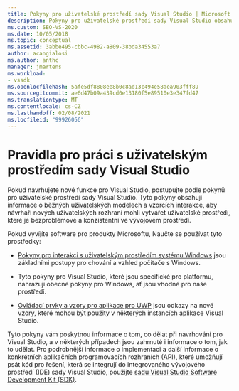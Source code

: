 ```yaml
---
title: Pokyny pro uživatelské prostředí sady Visual Studio | Microsoft Docs
description: Pokyny pro uživatelské prostředí sady Visual Studio obsahují běžné uživatelské modely a vzorce interakce, které usnadňují vytváření konzistentního uživatelského prostředí pro nové funkce.
ms.custom: SEO-VS-2020
ms.date: 10/05/2018
ms.topic: conceptual
ms.assetid: 3abbe495-cbbc-4982-a809-38bda34553a7
author: acangialosi
ms.author: anthc
manager: jmartens
ms.workload:
- vssdk
ms.openlocfilehash: 5afe5df8808ee8b0c8ad13c494e58aea903fff89
ms.sourcegitcommit: ae6d47b09a439cd0e13180f5e89510e3e347fd47
ms.translationtype: MT
ms.contentlocale: cs-CZ
ms.lasthandoff: 02/08/2021
ms.locfileid: "99926056"
---
```

# <a name="visual-studio-user-experience-guidelines"></a>Pravidla pro práci s uživatelským prostředím sady Visual Studio
Pokud navrhujete nové funkce pro Visual Studio, postupujte podle pokynů pro uživatelské prostředí sady Visual Studio. Tyto pokyny obsahují informace o běžných uživatelských modelech a vzorcích interakce, aby návrháři nových uživatelských rozhraní mohli vytvářet uživatelské prostředí, které je bezproblémové a konzistentní ve vývojovém prostředí.

Pokud vyvíjíte software pro produkty Microsoftu, Naučte se používat tyto prostředky:

- [Pokyny pro interakci s uživatelským prostředím systému Windows](/windows/win32/uxguide/guidelines) jsou základními postupy pro chování a vzhled počítače s Windows.

- Tyto pokyny pro Visual Studio, které jsou specifické pro platformu, nahrazují obecné pokyny pro Windows, ať jsou vhodné pro naše prostředí.

- [Ovládací prvky a vzory pro aplikace pro UWP](/windows/uwp/design/controls-and-patterns) jsou odkazy na nové vzory, které mohou být použity v některých instancích aplikace Visual Studio.

Tyto pokyny vám poskytnou informace o tom, co dělat při navrhování pro Visual Studio, a v některých případech jsou zahrnuté i informace o tom, jak to udělat. Pro podrobnější informace o implementaci a další informace o konkrétních aplikačních programovacích rozhraních (API), které umožňují psát kód pro řešení, která se integrují do integrovaného vývojového prostředí (IDE) sady Visual Studio, použijte [sadu Visual Studio Software Development Kit (SDK)](../visual-studio-sdk.md).
